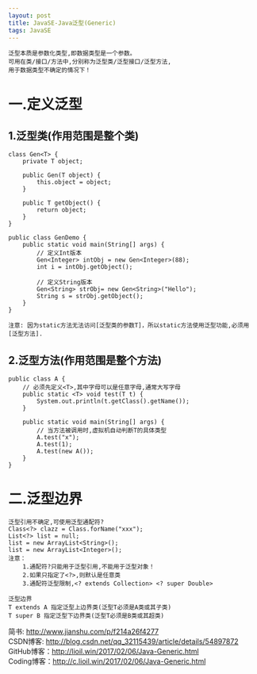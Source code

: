 ```yaml
---
layout: post
title: JavaSE-Java泛型(Generic)
tags: JavaSE
---
```

	泛型本质是参数化类型,即数据类型是一个参数。
	可用在类/接口/方法中,分别称为泛型类/泛型接口/泛型方法,
	用于数据类型不确定的情况下！

# 一.定义泛型	

## 1.泛型类(作用范围是整个类)
	class Gen<T> {
		private T object;
		
		public Gen(T object) {
			this.object = object;
		}
		
		public T getObject() {
			return object;
		}
	}
 
	public class GenDemo {
		public static void main(String[] args) {
			// 定义Int版本
			Gen<Integer> intObj = new Gen<Integer>(88);
			int i = intObj.getObject();
	
			// 定义String版本
			Gen<String> strObj= new Gen<String>("Hello");
			String s = strObj.getObject();
		}
	}
	
	注意: 因为static方法无法访问[泛型类的参数T]，所以static方法使用泛型功能,必须用[泛型方法].
	
## 2.泛型方法(作用范围是整个方法)
	public class A {
		// 必须先定义<T>,其中字母可以是任意字母,通常大写字母		
		public static <T> void test(T t) {
			System.out.println(t.getClass().getName());
		}
		
		public static void main(String[] args) {		
			// 当方法被调用时,虚拟机自动判断T的具体类型
			A.test("x");
			A.test(1);
			A.test(new A());
		}
    }

	
# 二.泛型边界		
	泛型引用不确定,可使用泛型通配符?	
	Class<?> clazz = Class.forName("xxx");
	List<?> list = null;
	list = new ArrayList<String>();	
	list = new ArrayList<Integer>();
	注意：
		1.通配符?只能用于泛型引用,不能用于泛型对象！
		2.如果只指定了<?>,则默认是任意类
		3.通配符泛型限制,<? extends Collection> <? super Double>

	泛型边界
	T extends A 指定泛型上边界类(泛型T必须是A类或其子类)		
	T super B 指定泛型下边界类(泛型T必须是B类或其超类)

简书: http://www.jianshu.com/p/f214a26f4277  
CSDN博客: http://blog.csdn.net/qq_32115439/article/details/54897872   
GitHub博客：http://lioil.win/2017/02/06/Java-Generic.html   
Coding博客：http://c.lioil.win/2017/02/06/Java-Generic.html